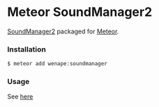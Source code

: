 Meteor SoundManager2
==================

[SoundManager2](https://github.com/scottschiller/SoundManager2) packaged for [Meteor](http://meteor.com).


### Installation

```sh
$ meteor add wenape:soundmanager
```

### Usage

See [here](http://www.schillmania.com/projects/soundmanager2/doc/)